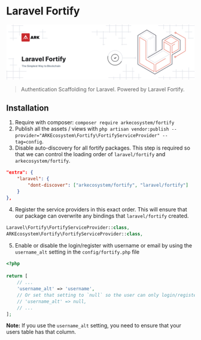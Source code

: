 # Laravel Fortify

<p align="center">
    <img src="./banner.png" />
</p>

> Authentication Scaffolding for Laravel. Powered by Laravel Fortify.

## Installation

1. Require with composer: `composer require arkecosystem/fortify`
2. Publish all the assets / views with `php artisan vendor:publish --provider="ARKEcosystem\Fortify\FortifyServiceProvider" --tag=config`.
3. Disable auto-discovery for all fortify packages. This step is required so that we can control the loading order of `laravel/fortify` and `arkecosystem/fortify`.

```json
"extra": {
    "laravel": {
        "dont-discover": ["arkecosystem/fortify", "laravel/fortify"]
    }
},
```

4. Register the service providers in this exact order. This will ensure that our package can overwrite any bindings that `laravel/fortify` created.

```php
Laravel\Fortify\FortifyServiceProvider::class,
ARKEcosystem\Fortify\FortifyServiceProvider::class,
```

5. Enable or disable the login/register with username or email by using the `username_alt` setting in the `config/fortify.php` file

```php
<?php

return [
    // ...
    'username_alt' => 'username',
    // Or set that setting to `null` so the user can only login/register with email:
    // 'username_alt' => null,
    // ...
];
```

**Note:** If you use the `username_alt` setting, you need to ensure that your users table has that column.
